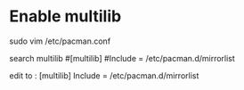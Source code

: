 # Enable multilib
sudo vim /etc/pacman.conf

search multilib
#[multilib]
#Include = /etc/pacman.d/mirrorlist

edit to :
[multilib]
Include = /etc/pacman.d/mirrorlist

